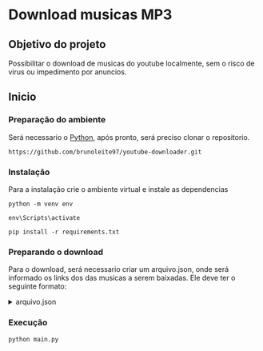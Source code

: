 # Download musicas MP3

## Objetivo do projeto

Possibilitar o download de musicas do youtube localmente, sem o risco de virus ou impedimento por anuncios.

## Inicio

### Preparação do ambiente

Será necessario o [Python](https://www.python.org/), após pronto, será preciso clonar o repositorio.

```
https://github.com/brunoleite97/youtube-downloader.git
```

### Instalação
Para a instalação crie o ambiente virtual e instale as dependencias

```
python -m venv env
```
```
env\Scripts\activate
```
```
pip install -r requirements.txt
```

### Preparando o download

Para o download, será necessario criar um arquivo.json, onde será informado os links dos das musicas a serem baixadas. Ele deve ter o seguinte formato:
<details><summary>arquivo.json</summary>

```
{
    "links": [
        "https://www.youtube.com/watch?v=fregObNcHC8",
        "https://www.youtube.com/watch?v=hTWKbfoikeg"
    ]
}
```
</details>

### Execução

```
python main.py
```
